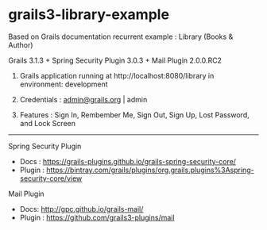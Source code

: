 # grails3-library-example
Based on Grails documentation recurrent example : Library (Books & Author)

Grails 3.1.3 + Spring Security Plugin 3.0.3 + Mail Plugin 2.0.0.RC2

1) Grails application running at http://localhost:8080/library in environment: development

2) Credentials : admin@grails.org | admin

3) Features : Sign In, Rembember Me, Sign Out, Sign Up, Lost Password, and Lock Screen

----------------------------------------------------------------------------------------------
Spring Security Plugin
- Docs : https://grails-plugins.github.io/grails-spring-security-core/ 
- Plugin : https://bintray.com/grails/plugins/org.grails.plugins%3Aspring-security-core/view

Mail Plugin
- Docs: http://gpc.github.io/grails-mail/
- Plugin : https://github.com/grails3-plugins/mail
